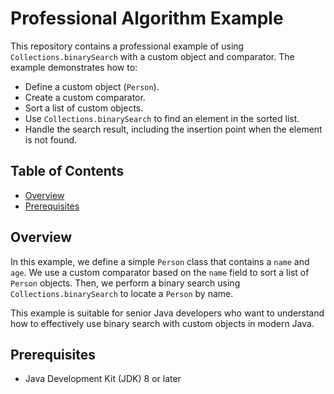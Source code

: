 # Professional Algorithm Example

This repository contains a professional example of using `Collections.binarySearch` with a custom object and comparator. The example demonstrates how to:

- Define a custom object (`Person`).
- Create a custom comparator.
- Sort a list of custom objects.
- Use `Collections.binarySearch` to find an element in the sorted list.
- Handle the search result, including the insertion point when the element is not found.

## Table of Contents

- [Overview](#overview)
- [Prerequisites](#prerequisites)

## Overview

In this example, we define a simple `Person` class that contains a `name` and `age`. We use a custom comparator based on the `name` field to sort a list of `Person` objects. Then, we perform a binary search using `Collections.binarySearch` to locate a `Person` by name.

This example is suitable for senior Java developers who want to understand how to effectively use binary search with custom objects in modern Java.

## Prerequisites

- Java Development Kit (JDK) 8 or later
